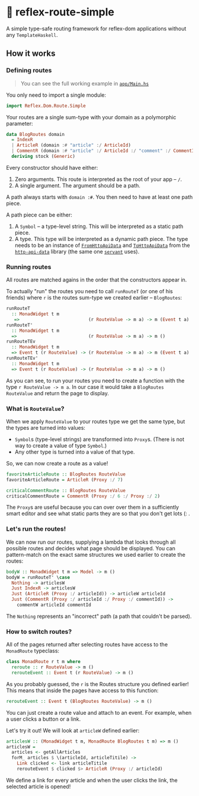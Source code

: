 # 🚦 reflex-route-simple

A simple type-safe routing framework for reflex-dom applications without any `TemplateHaskell`.

## How it works

### Defining routes

> You can see the full working example in [`app/Main.hs`](./app/Main.hs)

You only need to import a single module:

```haskell
import Reflex.Dom.Route.Simple
```

Your routes are a single sum-type with your domain as a polymorphic parameter:

```haskell
data BlogRoutes domain
  = IndexR
  | ArticleR (domain :# "article" :/ ArticleId)
  | CommentR (domain :# "article" :/ ArticleId :/ "comment" :/ CommentId)
  deriving stock (Generic)
```

Every constructor should have either:
1. Zero arguments. This route is interpreted as the root of your app – `/`.
2. A single argument. The argument should be a path.

A path always starts with `domain :#`. You then need to have at least one path piece.

A path piece can be either:
1. A `Symbol` – a type-level string. This will be interpreted as a static path piece.
2. A type. This type will be interpreted as a dynamic path piece. The type needs to be an instance of [`FromHttpApiData`](https://hackage.haskell.org/package/http-api-data-0.4.3/docs/Web-HttpApiData.html#t:FromHttpApiData) and [`ToHttpApiData`](https://hackage.haskell.org/package/http-api-data-0.4.3/docs/Web-HttpApiData.html#t:ToHttpApiData) from the [`http-api-data`](https://hackage.haskell.org/package/http-api-data) library (the same one [`servant`](https://haskell-servant.github.io) uses).

### Running routes

All routes are matched agains in the order that the constructors appear in.

To actually "run" the routes you need to call `runRouteT` (or one of his friends) where `r` is the routes sum-type we created earlier – `BlogRoutes`:

```haskell
runRouteT
  :: MonadWidget t m
   =>                          (r RouteValue -> m a) -> m (Event t a)
runRouteT'
  :: MonadWidget t m
  =>                           (r RouteValue -> m a) -> m ()
runRouteTEv
  :: MonadWidget t m
  => Event t (r RouteValue) -> (r RouteValue -> m a) -> m (Event t a)
runRouteTEv'
  :: MonadWidget t m
  => Event t (r RouteValue) -> (r RouteValue -> m a) -> m ()
```


As you can see, to run your routes you need to create a function with the type `r RouteValue -> m a`. In our case it would take a `BlogRoutes RouteValue` and return the page to display.

### What is `RouteValue`?

When we apply `RouteValue` to your routes type we get the same type, but the types are turned into values:
- `Symbol`s (type-level strings) are transformed into `Proxy`s. (There is not way to create a value of type `Symbol`.)
- Any other type is turned into a value of that type.

So, we can now create a route as a value!

```haskell
favoriteArticleRoute :: BlogRoutes RouteValue
favoriteArticleRoute = ArticleR (Proxy :/ 7)

criticalCommentRoute :: BlogRoutes RouteValue
criticalCommentRoute = CommentR (Proxy :/ 6 :/ Proxy :/ 2)
```

The `Proxy`s are useful because you can over over them in a sufficiently smart editor and see what static parts they are so that you don't get lots (: .

### Let's run the routes!

We can now run our routes, supplying a lambda that looks through all possible routes and decides what page should be displayed. You can pattern-match on the exact same structures we used earlier to create the routes:

```haskell
bodyW :: MonadWidget t m => Model -> m ()
bodyW = runRouteT' \case
  Nothing -> articlesW
  Just IndexR -> articlesW
  Just (ArticleR (Proxy :/ articleId)) -> articleW articleId
  Just (CommentR (Proxy :/ articleId :/ Proxy :/ commentId)) ->
    commentW articleId commentId
```

The `Nothing` represents an "incorrect" path (a path that couldn't be parsed).


### How to switch routes?

All of the pages returned after selecting routes have access to the `MonadRoute` typeclass:

```haskell
class MonadRoute r t m where
  reroute :: r RouteValue -> m ()
  rerouteEvent :: Event t (r RouteValue) -> m ()
```

As you probably guessed, the `r` is the Routes structure you defined earlier! This means that inside the pages have access to this function:

```haskell
rerouteEvent :: Event t (BlogRoutes RouteValue) -> m ()
```

You can just create a route value and attach to an event. For example, when a user clicks a button or a link.

Let's try it out! We will look at `articleW` defined earlier:

```haskell
articlesW :: (MonadWidget t m, MonadRoute BlogRoutes t m) => m ()
articlesW =
  articles <- getAllArticles
  forM_ articles $ \(articleId, articleTitile) ->
    Link clicked <- link articleTitile
    rerouteEvent $ clicked $> ArticleR (Proxy :/ articleId)
```

We define a link for every article and when the user clicks the link, the selected article is opened!

